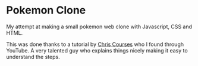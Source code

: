 # Pokemon Clone

My attempt at making a small pokemon web clone with Javascript, CSS and HTML.

This was done thanks to a tutorial by [Chris Courses](https://www.youtube.com/@ChrisCourses) who I found through YouTube. A very talented guy who explains things nicely making it easy to understand the steps. 
